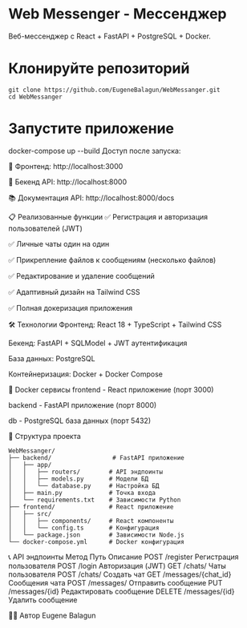# Web Messenger - Мессенджер

Веб-мессенджер с React + FastAPI + PostgreSQL + Docker.



# Клонируйте репозиторий
```
git clone https://github.com/EugeneBalagun/WebMessanger.git
cd WebMessanger
```
# Запустите приложение
docker-compose up --build
Доступ после запуска:

📱 Фронтенд: http://localhost:3000

🔧 Бекенд API: http://localhost:8000

📚 Документация API: http://localhost:8000/docs

📋 Реализованные функции
✅ Регистрация и авторизация пользователей (JWT)

✅ Личные чаты один на один

✅ Прикрепление файлов к сообщениям (несколько файлов)

✅ Редактирование и удаление сообщений

✅ Адаптивный дизайн на Tailwind CSS

✅ Полная докеризация приложения

🛠 Технологии
Фронтенд: React 18 + TypeScript + Tailwind CSS

Бекенд: FastAPI + SQLModel + JWT аутентификация

База данных: PostgreSQL

Контейнеризация: Docker + Docker Compose

🐳 Docker сервисы
frontend - React приложение (порт 3000)

backend - FastAPI приложение (порт 8000)

db - PostgreSQL база данных (порт 5432)

📁 Структура проекта
```
WebMessanger/
├── backend/                 # FastAPI приложение
│   ├── app/
│   │   ├── routers/        # API эндпоинты
│   │   ├── models.py       # Модели БД
│   │   └── database.py     # Настройка БД
│   ├── main.py             # Точка входа
│   └── requirements.txt    # Зависимости Python
├── frontend/               # React приложение
│   ├── src/
│   │   ├── components/     # React компоненты
│   │   └── config.ts       # Конфигурация
│   └── package.json        # Зависимости Node.js
└── docker-compose.yml      # Docker конфигурация
```
📞 API эндпоинты
Метод	Путь	Описание
POST	/register	Регистрация пользователя
POST	/login	Авторизация (JWT)
GET	/chats/	Чаты пользователя
POST	/chats/	Создать чат
GET	/messages/{chat_id}	Сообщения чата
POST	/messages/	Отправить сообщение
PUT	/messages/{id}	Редактировать сообщение
DELETE	/messages/{id}	Удалить сообщение

👨‍💻 Автор
Eugene Balagun
